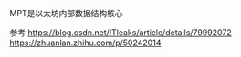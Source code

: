 MPT是以太坊内部数据结构核心

参考
https://blog.csdn.net/ITleaks/article/details/79992072
https://zhuanlan.zhihu.com/p/50242014

